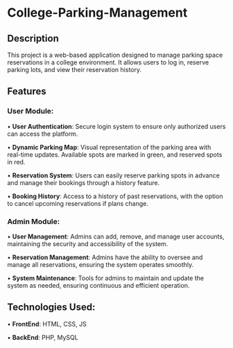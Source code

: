 # College-Parking-Management

## Description

This project is a web-based application designed to manage parking space reservations in a college environment. It allows users to log in, reserve parking lots, and view their reservation history.

## Features

### User Module:
• **User Authentication**: Secure login system to ensure only authorized users can access the platform.

• **Dynamic Parking Map**: Visual representation of the parking area with real-time updates. Available spots are marked in green, and reserved spots in red.

• **Reservation System**: Users can easily reserve parking spots in advance and manage their bookings through a history feature.

• **Booking History**: Access to a history of past reservations, with the option to cancel upcoming reservations if plans change.

### Admin Module:
• **User Management**: Admins can add, remove, and manage user accounts, maintaining the security and accessibility of the system.

• **Reservation Management**: Admins have the ability to oversee and manage all reservations, ensuring the system operates smoothly.

• **System Maintenance**: Tools for admins to maintain and update the system as needed, ensuring continuous and efficient operation.

## Technologies Used:
• **FrontEnd**: HTML, CSS, JS

• **BackEnd**: PHP, MySQL
